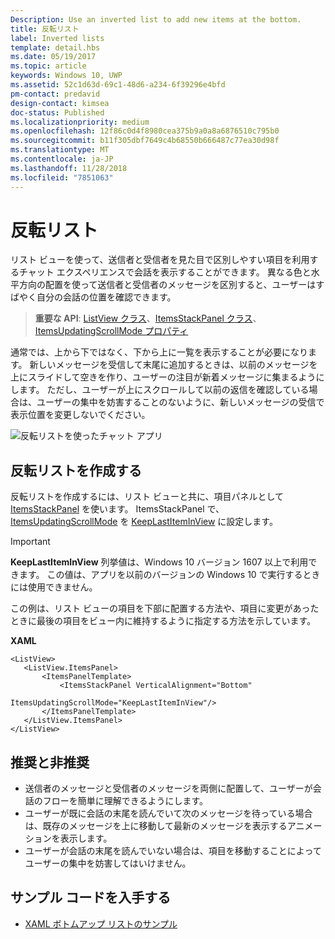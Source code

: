 ```yaml
---
Description: Use an inverted list to add new items at the bottom.
title: 反転リスト
label: Inverted lists
template: detail.hbs
ms.date: 05/19/2017
ms.topic: article
keywords: Windows 10, UWP
ms.assetid: 52c1d63d-69c1-48d6-a234-6f39296e4bfd
pm-contact: predavid
design-contact: kimsea
doc-status: Published
ms.localizationpriority: medium
ms.openlocfilehash: 12f86c0d4f8980cea375b9a0a8a6876510c795b0
ms.sourcegitcommit: b11f305dbf7649c4b68550b666487c77ea30d98f
ms.translationtype: MT
ms.contentlocale: ja-JP
ms.lasthandoff: 11/28/2018
ms.locfileid: "7851063"
---
```

# <a name="inverted-lists"></a>反転リスト

 

リスト ビューを使って、送信者と受信者を見た目で区別しやすい項目を利用するチャット エクスペリエンスで会話を表示することができます。  異なる色と水平方向の配置を使って送信者と受信者のメッセージを区別すると、ユーザーはすばやく自分の会話の位置を確認できます。

> **重要な API**: [ListView クラス](https://msdn.microsoft.com/library/windows/apps/windows.ui.xaml.controls.listview.aspx)、[ItemsStackPanel クラス](https://msdn.microsoft.com/library/windows/apps/windows.ui.xaml.controls.itemsstackpanel.aspx)、[ItemsUpdatingScrollMode プロパティ](https://msdn.microsoft.com/library/windows/apps/windows.ui.xaml.controls.itemsstackpanel.itemsupdatingscrollmode.aspx)
 
通常では、上から下ではなく、下から上に一覧を表示することが必要になります。  新しいメッセージを受信して末尾に追加するときは、以前のメッセージを上にスライドして空きを作り、ユーザーの注目が新着メッセージに集まるようにします。  ただし、ユーザーが上にスクロールして以前の返信を確認している場合は、ユーザーの集中を妨害することのないように、新しいメッセージの受信で表示位置を変更しないでください。

![反転リストを使ったチャット アプリ](images/listview-inverted.png)

## <a name="create-an-inverted-list"></a>反転リストを作成する

反転リストを作成するには、リスト ビューと共に、項目パネルとして [ItemsStackPanel](https://msdn.microsoft.com/library/windows/apps/windows.ui.xaml.controls.itemsstackpanel.aspx) を使います。 ItemsStackPanel で、[ItemsUpdatingScrollMode](https://msdn.microsoft.com/library/windows/apps/windows.ui.xaml.controls.itemsstackpanel.itemsupdatingscrollmode.aspx) を [KeepLastItemInView](https://msdn.microsoft.com/library/windows/apps/windows.ui.xaml.controls.itemsupdatingscrollmode.aspx) に設定します。

> [!IMPORTANT]
> **KeepLastItemInView** 列挙値は、Windows 10 バージョン 1607 以上で利用できます。 この値は、アプリを以前のバージョンの Windows 10 で実行するときには使用できません。

この例は、リスト ビューの項目を下部に配置する方法や、項目に変更があったときに最後の項目をビュー内に維持するように指定する方法を示しています。
 
 **XAML**
 ```xaml
<ListView>
    <ListView.ItemsPanel>
        <ItemsPanelTemplate>
            <ItemsStackPanel VerticalAlignment="Bottom"
                             ItemsUpdatingScrollMode="KeepLastItemInView"/>
        </ItemsPanelTemplate>
    </ListView.ItemsPanel>
</ListView>
```

## <a name="dos-and-donts"></a>推奨と非推奨

- 送信者のメッセージと受信者のメッセージを両側に配置して、ユーザーが会話のフローを簡単に理解できるようにします。
- ユーザーが既に会話の末尾を読んでいて次のメッセージを待っている場合は、既存のメッセージを上に移動して最新のメッセージを表示するアニメーションを表示します。
- ユーザーが会話の末尾を読んでいない場合は、項目を移動することによってユーザーの集中を妨害してはいけません。

## <a name="get-the-sample-code"></a>サンプル コードを入手する

- [XAML ボトムアップ リストのサンプル](https://github.com/Microsoft/Windows-universal-samples/tree/master/Samples/XamlBottomUpList)